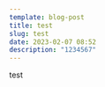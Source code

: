 ```yaml
---
template: blog-post
title: test
slug: test
date: 2023-02-07 08:52
description: "1234567"
---
```

t﻿est